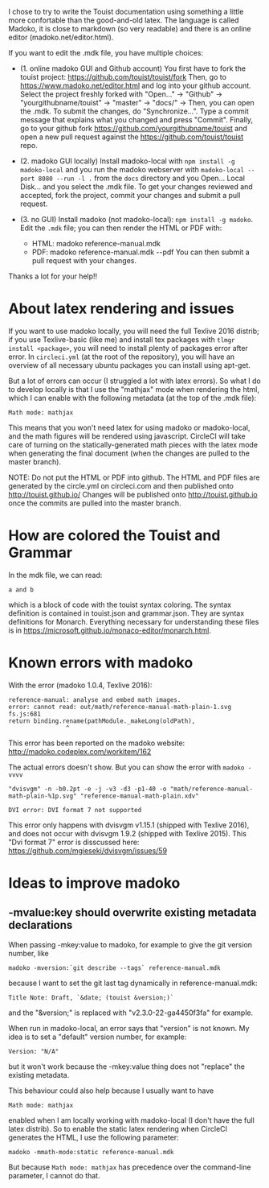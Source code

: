 
I chose to try to write the Touist documentation using something
a little more confortable than the good-and-old latex. The language
is called Madoko, it is close to markdown (so very readable) and there
is an online editor (madoko.net/editor.html).

If you want to edit the .mdk file, you have multiple choices:

- (1. online madoko GUI and Github account)
  You first have to fork the touist project: https://github.com/touist/touist/fork
  Then, go to https://www.madoko.net/editor.html and log into your github account.
  Select the project freshly forked with 
      "Open..." -> "Github" -> "yourgithubname/touist" -> "master" -> "docs/" ->
  Then, you can open the .mdk.
  To submit the changes, do "Synchronize...". Type a commit message that explains
  what you changed and press "Commit".
  Finally, go to your github fork https://github.com/yourgithubname/touist and
  open a new pull request against the https://github.com/touist/touist repo.

- (2. madoko GUI locally) 
  Install madoko-local with `npm install -g madoko-local` and you run the madoko
  webserver with `madoko-local --port 8080 --run -l .` from the `docs` directory
  and you Open... Local Disk... and you select the .mdk file.
  To get your changes reviewed and accepted, fork the project, commit your changes
  and submit a pull request.
  
- (3. no GUI)
  Install madoko (not madoko-local): `npm install -g madoko`.
  Edit the `.mdk` file; you can then render the HTML or PDF with:
  * HTML: madoko reference-manual.mdk
  * PDF: madoko reference-manual.mdk --pdf
  You can then submit a pull request with your changes.

Thanks a lot for your help!!


About latex rendering and issues
================================

If you want to use madoko locally, you will need the full Texlive 2016 distrib;
if you use Texlive-basic (like me) and install tex packages with
`tlmgr install <package>`, you will need to install plenty of packages
error after error. In `circleci.yml` (at the root of the repository), you will
have an overview of all necessary ubuntu packages you can install using apt-get.

But a lot of errors can occur (I struggled a lot with latex errors). So what I
do to develop locally is that I use the "mathjax" mode when rendering the html,
which I can enable with the following metadata (at the top of the .mdk file):

    Math mode: mathjax

This means that you won't need latex for using madoko or madoko-local, and the
math figures will be rendered using javascript. CircleCI will take care of
turning on the statically-generated math pieces with the latex mode when
generating the final document (when the changes are pulled to the master branch).


NOTE: Do not put the HTML or PDF into github. The HTML and PDF files are
generated by the circle.yml on circleci.com and then published onto
    http://touist.github.io/
Changes will be published onto http://touist.github.io once the commits
are pulled into the master branch.


How are colored the Touist and Grammar
======================================

In the mdk file, we can read:

``` Touist
a and b
```

which is a block of code with the touist syntax coloring. The syntax
definition is contained in touist.json and grammar.json. They are syntax
definitions for Monarch. Everything necessary for understanding these
files is in https://microsoft.github.io/monaco-editor/monarch.html.


Known errors with madoko
========================

With the error (madoko 1.0.4, Texlive 2016):

    reference-manual: analyse and embed math images.
    error: cannot read: out/math/reference-manual-math-plain-1.svg
    fs.js:681
    return binding.rename(pathModule._makeLong(oldPath),
                    ^
This error has been reported on the madoko website:
http://madoko.codeplex.com/workitem/162

The actual errors doesn't show. But you can show the error with `madoko -vvvv`

    "dvisvgm" -n -b0.2pt -e -j -v3 -d3 -p1-40 -o "math/reference-manual-math-plain-%1p.svg" "reference-manual-math-plain.xdv"

    DVI error: DVI format 7 not supported

This error only happens with dvisvgm v1.15.1 (shipped with Texlive 2016), and does not
occur with dvisvgm 1.9.2 (shipped with Texlive 2015). This "Dvi format 7" error is
disscussed here: https://github.com/mgieseki/dvisvgm/issues/59


Ideas to improve madoko
=======================

## -mvalue:key should overwrite existing metadata declarations

When passing -mkey:value to madoko, for example to give the git version number, like
 
    madoko -mversion:`git describe --tags` reference-manual.mdk
because I want to set the git last tag dynamically in reference-manual.mdk:

    Title Note: Draft, `&date; (touist &version;)`
  
and the "&version;" is replaced with "v2.3.0-22-ga4450f3fa" for example.
  
When run in madoko-local, an error says that "version" is not known. My idea is to set
a "default" version number, for example:

    Version: "N/A"

but it won't work because the -mkey:value thing does not "replace" the existing metadata.

This behaviour could also help because I usually want to have 

    Math mode: mathjax

enabled when I am locally working with madoko-local (I don't have the full latex
distrib). So to enable the static latex rendering when CircleCI generates the HTML,
I use the following parameter:

    madoko -mmath-mode:static reference-manual.mdk

But because `Math mode: mathjax` has precedence over the command-line parameter,
I cannot do that.
